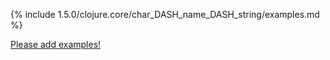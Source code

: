 {% include 1.5.0/clojure.core/char_DASH_name_DASH_string/examples.md %}

[Please add examples!](https://github.com/arrdem/grimoire/edit/master/_includes/1.6.0/clojure.core/char_DASH_name_DASH_string/examples.md)
